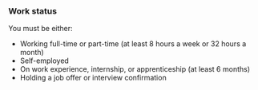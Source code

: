 ###  **Work status**

You must be either:

  * Working full-time or part-time (at least 8 hours a week or 32 hours a month) 
  * Self-employed 
  * On work experience, internship, or apprenticeship (at least 6 months) 
  * Holding a job offer or interview confirmation 
